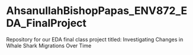 # AhsanullahBishopPapas_ENV872_EDA_FinalProject
Repository for our EDA final class project titled: Investigating Changes in Whale Shark Migrations Over Time
